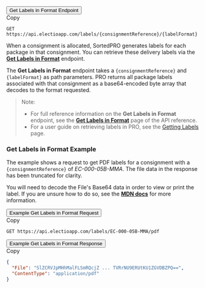 <div class="tab">
    <button class="staticTabButton">Get Labels in Format Endpoint</button>
    <div class="copybutton" onclick="CopyToClipboard(this, 'GLFEndpoint')"><span class='glyphicon glyphicon-copy'></span><span class='copy'>Copy</span></div>
</div>

<div id="GLFEndpoint" class="staticTabContent" onclick="CopyToClipboard(this, 'GLFEndpoint')">

```
GET https://api.electioapp.com/labels/{consignmentReference}/{labelFormat}
```
</div>

When a consignment is allocated, SortedPRO generates labels for each package in that consignment. You can retrieve these delivery labels via the **[Get Labels in Format](https://docs.electioapp.com/#/api/GetLabelsinFormat)** endpoint.

The **Get Labels in Format** endpoint takes a `{consignmentReference}` and `{labelFormat}` as path parameters. PRO returns all package labels associated with that consignment as a base64-encoded byte array that decodes to the format requested.

> <span class="note-header">Note:</span>
> * For full reference information on the <strong>Get Labels in Format</strong> endpoint, see the <strong><a href="https://docs.electioapp.com/#/api/GetLabelsinFormat">Get Labels in Format</a></strong> page of the API reference.
> * For a user guide on retrieving labels in PRO, see the [Getting Labels](/pro/api/help/getting_labels.html) page.  
  
### Get Labels in Format Example

The example shows a request to get PDF labels for a consignment with a `{consignmentReference}` of _EC-000-05B-MMA_. The file data in the response has been truncated for clarity.

You will need to decode the File's Base64 data in order to view or print the label. If you are unsure how to do so, see the **[MDN docs](https://developer.mozilla.org/en-US/docs/Web/API/WindowBase64/Base64_encoding_and_decoding)** for more information.

<div class="tab">
    <button class="staticTabButton">Example Get Labels in Format Request</button>
    <div class="copybutton" onclick="CopyToClipboard(this, 'GLFRequest')"><span class='glyphicon glyphicon-copy'></span><span class='copy'>Copy</span></div>
</div>

<div id="GLFRequest" class="staticTabContent" onclick="CopyToClipboard(this, 'GLFRequest')">

```
GET https://api.electioapp.com/labels/EC-000-05B-MMA/pdf
```

</div>

<div class="tab">
    <button class="staticTabButton">Example Get Labels in Format Response</button>
    <div class="copybutton" onclick="CopyToClipboard(this, 'GLFResponse')"><span class='glyphicon glyphicon-copy'></span><span class='copy'>Copy</span></div>
</div>

<div id="GLFResponse" class="staticTabContent" onclick="CopyToClipboard(this, 'GLFResponse')">

```json
{
  "File": "SlZCRVJpMHhMalFLSmRQcjZ ... TVRrNU9ERUtKU1ZGVDBZPQ==",
  "ContentType": "application/pdf"
}
```

</div>
